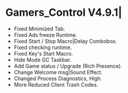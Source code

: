 # Gamers_Control V4.9.1|
- Fixed Minimized Tab.
- Fixed Ads freeze Runtime.
- Fixed Start / Stop Macro|Delay Combobox.
- Fixed checking runtime.
- Fixed Key's Start Macro.
- Hide Mode GC Taskbar.
- Add Game status / Upgrade (Rich Presence).
- Change Welcome msg|Sound Effect.
- Changed Process Diagnostics, High.
- More Reduced Client Trash Codes.
